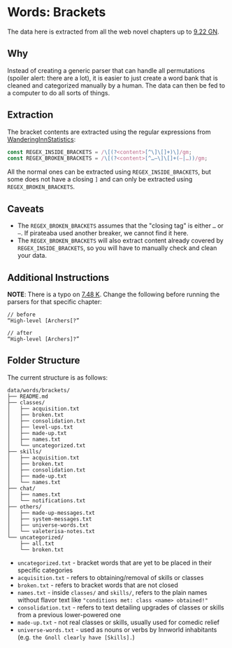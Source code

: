 # Words: Brackets

The data here is extracted from all the web novel chapters up to [9.22 GN](https://wanderinginn.com/2022/10/30/9-22-gn/).

## Why

Instead of creating a generic parser that can handle all permutations (spoiler alert: there are a lot), it is easier to just create a word bank that is cleaned and categorized manually by a human. The data can then be fed to a computer to do all sorts of things.

## Extraction

The bracket contents are extracted using the regular expressions from [WanderingInnStatistics](https://github.com/Amiron49/WanderingInnStatistics):

```typescript
const REGEX_INSIDE_BRACKETS = /\[(?<content>[^\]\[]+)\]/gm;
const REGEX_BROKEN_BRACKETS = /\[(?<content>[^…—\]\[]+(—|…))/gm;
```

All the normal ones can be extracted using `REGEX_INSIDE_BRACKETS`, but some does not have a closing `]` and can only be extracted using `REGEX_BROKEN_BRACKETS`.

## Caveats

- The `REGEX_BROKEN_BRACKETS` assumes that the "closing tag" is either `…` or `—`. If pirateaba used another breaker, we cannot find it here.
- The `REGEX_BROKEN_BRACKETS` will also extract content already covered by `REGEX_INSIDE_BRACKETS`, so you will have to manually check and clean your data.

## Additional Instructions

**NOTE**: There is a typo on [7.48 K](https://wanderinginn.com/2020/09/20/7-48-k/). Change the following before running the parsers for that specific chapter:

```
// before
“High-level [Archers[?”

// after
“High-level [Archers]?”
```

## Folder Structure

The current structure is as follows:

```
data/words/brackets/
├── README.md
├── classes/
│   ├── acquisition.txt
│   ├── broken.txt
│   ├── consolidation.txt
│   ├── level-ups.txt
│   ├── made-up.txt
│   ├── names.txt
│   └── uncategorized.txt
├── skills/
│   ├── acquisition.txt
│   ├── broken.txt
│   ├── consolidation.txt
│   ├── made-up.txt
│   └── names.txt
├── chat/
│   ├── names.txt
│   └── notifications.txt
├── others/
│   ├── made-up-messages.txt
│   ├── system-messages.txt
│   ├── universe-words.txt
│   └── valeterisa-notes.txt
└── uncategorized/
    ├── all.txt
    └── broken.txt
```

- `uncategorized.txt` - bracket words that are yet to be placed in their specific categories
- `acquisition.txt` - refers to obtaining/removal of skills or classes
- `broken.txt` - refers to bracket words that are not closed
- `names.txt` - inside `classes/` and `skills/`, refers to the plain names without flavor text like `"conditions met: class <name> obtained!"`
- `consolidation.txt` - refers to text detailing upgrades of classes or skills from a previous lower-powered one
- `made-up.txt` - not real classes or skills, usually used for comedic relief
- `universe-words.txt` - used as nouns or verbs by Innworld inhabitants (e.g. `the Gnoll clearly have [Skills].`)
